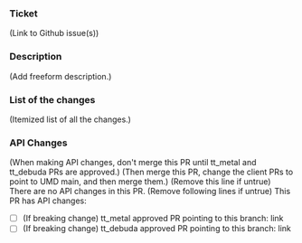 ### Ticket
(Link to Github issue(s))

### Description
(Add freeform description.)

### List of the changes
(Itemized list of all the changes.)

### API Changes
(When making API changes, don't merge this PR until tt_metal and tt_debuda PRs are approved.)
(Then merge this PR, change the client PRs to point to UMD main, and then merge them.)
(Remove this line if untrue) There are no API changes in this PR.
(Remove following lines if untrue) This PR has API changes:
- [ ] (If breaking change) tt_metal approved PR pointing to this branch: link
- [ ] (If breaking change) tt_debuda approved PR pointing to this branch: link
